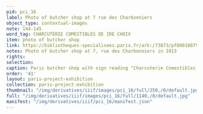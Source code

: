 ```yaml
---
pid: pci_16
label: Photo of butcher shop at 7 rue des Charbonniers
object_type: contextual-images
note: 144-145
word_tag: CHARCUTERIE COMESTIBLES DE IRE CHOIX
item: photo of butcher shop
link: https://bibliotheques-specialisees.paris.fr/ark:/73873/pf0001887926
notes: Photo of butcher shop at 7, rue des Charbonniers in 1913
rights: 
selection: 
caption: Paris butcher shop with sign reading "Charcuterie Comestibles," c.1913
order: '41'
layout: paris-project-exhibition
collection: paris-project-exhibition
thumbnail: "/img/derivatives/iiif/images/pci_16/full/250,/0/default.jpg"
full: "/img/derivatives/iiif/images/pci_16/full/1140,/0/default.jpg"
manifest: "/img/derivatives/iiif/pci_16/manifest.json"
---
```

